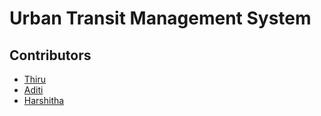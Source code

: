 
# Urban Transit Management System

<!-- 
## Overview

The Bus Transport Management System is a comprehensive solution designed to streamline bus scheduling and management. This system integrates functionalities for both administrators and operators to manage bus schedules, assignments, and communications effectively. Built with Express.js for the web application and Python for predictive modeling, this system ensures real-time updates and efficient management.

## Tech Stack

- **Frontend**: HTML, CSS, JS
- **Backend**: Node.js, Express.js
- **Predictive Modeling**: Python
- **Database**: SQLite

## Features

### Admin Dashboard

## 1. Prediction Modules and Alerts
The prediction module empowers the admin to forecast bus schedules and operational anomalies based on historical data. This feature utilizes advanced machine learning models, such as SARIMAX, to train and test predictions, ensuring high accuracy. The system evaluates model performance using metrics like RMSE, enabling the admin to make well-informed decisions. Integrated with this module is an alert system that detects threshold breaches in the operations, automatically notifying the admin of potential issues, allowing for timely intervention and minimizing disruptions in service.

## 2. Operational Dashboards and Scheduling
The operational dashboard provides the admin with a dynamic overview of the current bus network status, including active buses, ongoing routes, drivers on leave, and operators on duty. This dashboard simplifies scheduling by offering a user-friendly interface to assign operators to buses, monitor route performance, and adjust schedules in real-time based on operational needs. This feature ensures efficient utilization of resources, reducing downtime and improving the overall management of the bus fleet.

### Driver Dashboard

1. **Notifications**: Receive updates about bus assignments and schedules.
2. **Feedback**: Submit feedback regarding bus issues.
3. **Leave Management**: Apply for leave.
4. **Shift Swap**: Request shift swaps.
5. **Emergency Contacts**: View emergency contact information. -->

## Contributors

- [Thiru](https://github.com/THIRU-1074)
- [Aditi](https://github.com/Aditi2225)
- [Harshitha](https://github.com/harshithatalapaneni)